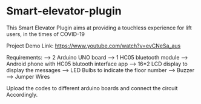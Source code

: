 # Smart-elevator-plugin

This Smart Elevator Plugin aims at providing a touchless experience for lift users, in the times of COVID-19

Project Demo Link:
https://www.youtube.com/watch?v=evCNeSa_aus

Requirements:
--> 2 Arduino UNO board
--> 1 HC05 bluetooth module
--> Android phone with HC05 blutooth interface app
--> 16*2 LCD display to display the messages
--> LED Bulbs to indicate the floor number
--> Buzzer
--> Jumper Wires

Upload the codes to different arduino boards and connect the circuit Accordingly.

